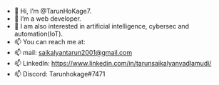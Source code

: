 - 👋 Hi, I’m @TarunHoKage7.
- 👀 I’m a web developer.
- 🌱 I am also interested in artificial intelligence, cybersec and automation(IoT).
- 📫 You can reach me at:
- 📫 mail: saikalyantarun2001@gmail.com
- 📫 LinkedIn: https://www.linkedin.com/in/tarunsaikalyanvadlamudi/
- 📫 Discord: Tarunhokage#7471
